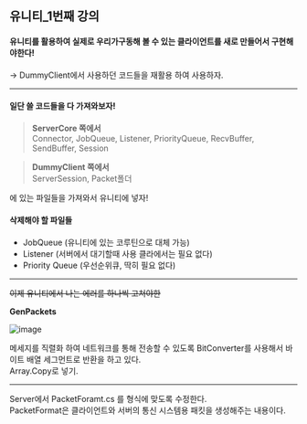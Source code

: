 ## 유니티_1번째 강의  
#### 유니티를 활용하여 실제로 우리가구동해 볼 수 있는 클라이언트를 새로 만들어서 구현해야한다!
-> DummyClient에서 사용하던 코드들을 재활용 하여 사용하자.    

---   


#### 일단 쓸 코드들을 다 가져와보자!  

> **ServerCore 쪽에서**   
Connector, JobQueue, Listener, PriorityQueue, RecvBuffer, SendBuffer, Session
        

> **DummyClient 쪽에서**   
ServerSession, Packet폴더   

에 있는 파일들을 가져와서 유니티에 넣자!   
   

#### 삭제해야 할 파일들    
- JobQueue (유니티에 있는 코루틴으로 대체 가능)
- Listener (서버에서 대기할때 사용 클라에서는 필요 없다)
- Priority Queue (우선순위큐, 딱히 필요 없다)

---   

~~이제 유니티에서 나는 에러를 하나씩 고쳐야한~~


**GenPackets**

![image](https://user-images.githubusercontent.com/77601060/236681320-83f76d54-750f-4c03-88e6-5b2afdd91d26.png)

      
메세지를 직렬화 하여 네트워크를 통해 전송할 수 있도록 BitConverter를 사용해서 바이트 배열 세그먼트로 반환을 하고 있다.   
Array.Copy로 넣기.

---   
Server에서 PacketForamt.cs 를 형식에 맞도록 수정한다.  
PacketFormat은 클라이언트와 서버의 통신 시스템용 패킷을 생성해주는 내용이다.  

